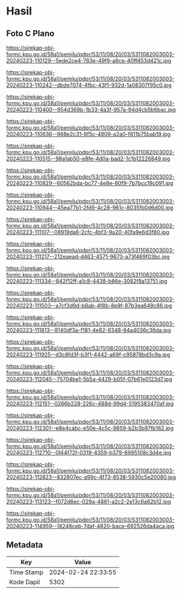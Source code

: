 # Hasil

## Foto C Plano

https://sirekap-obj-formc.kpu.go.id/58a1/pemilu/pdpr/53/11/08/20/03/5311082003003-20240223-110129--5ede2ce4-783e-49f9-a8ce-40ff453d421c.jpg

https://sirekap-obj-formc.kpu.go.id/58a1/pemilu/pdpr/53/11/08/20/03/5311082003003-20240223-110242--dbde7074-4fbc-43f1-932d-1a08307f95c0.jpg

https://sirekap-obj-formc.kpu.go.id/58a1/pemilu/pdpr/53/11/08/20/03/5311082003003-20240223-110400--954d369b-1b33-4a3f-957a-94d4cb5b6bac.jpg

https://sirekap-obj-formc.kpu.go.id/58a1/pemilu/pdpr/53/11/08/20/03/5311082003003-20240223-110636--968e2c31-8f5c-4809-a2a0-f811b75bab19.jpg

https://sirekap-obj-formc.kpu.go.id/58a1/pemilu/pdpr/53/11/08/20/03/5311082003003-20240223-110515--98a1ab50-e8fe-4d0a-bad2-1c1b12226849.jpg

https://sirekap-obj-formc.kpu.go.id/58a1/pemilu/pdpr/53/11/08/20/03/5311082003003-20240223-110829--60562bda-bc77-4e8e-80f9-7b7bcc19c091.jpg

https://sirekap-obj-formc.kpu.go.id/58a1/pemilu/pdpr/53/11/08/20/03/5311082003003-20240223-110944--45ea77b1-2fd9-4c28-961c-8035fb0d6d00.jpg

https://sirekap-obj-formc.kpu.go.id/58a1/pemilu/pdpr/53/11/08/20/03/5311082003003-20240223-111107--08919da6-2cfc-4bf3-9a20-40fa9e6d3f80.jpg

https://sirekap-obj-formc.kpu.go.id/58a1/pemilu/pdpr/53/11/08/20/03/5311082003003-20240223-111217--212eaead-d463-4571-9673-a73f469f03bc.jpg

https://sirekap-obj-formc.kpu.go.id/58a1/pemilu/pdpr/53/11/08/20/03/5311082003003-20240223-111334--842f12ff-a1c8-4438-b86e-3082f8a13751.jpg

https://sirekap-obj-formc.kpu.go.id/58a1/pemilu/pdpr/53/11/08/20/03/5311082003003-20240223-111503--a7cf3d9d-b8ab-4f8b-8e9f-87b3ea649c86.jpg

https://sirekap-obj-formc.kpu.go.id/58a1/pemilu/pdpr/53/11/08/20/03/5311082003003-20240223-111813--8140df3a-f181-4e82-8348-84a4036c36da.jpg

https://sirekap-obj-formc.kpu.go.id/58a1/pemilu/pdpr/53/11/08/20/03/5311082003003-20240223-111925--d3c8fd3f-b3f1-4442-a69f-c95878bd3c9a.jpg

https://sirekap-obj-formc.kpu.go.id/58a1/pemilu/pdpr/53/11/08/20/03/5311082003003-20240223-112045--75704be1-5b5a-4429-b05f-07b61e0123d7.jpg

https://sirekap-obj-formc.kpu.go.id/58a1/pemilu/pdpr/53/11/08/20/03/5311082003003-20240223-112151--0266b228-226c-488d-99d4-5195383470af.jpg

https://sirekap-obj-formc.kpu.go.id/58a1/pemilu/pdpr/53/11/08/20/03/5311082003003-20240223-112301--e8e4cabc-e50e-4c5c-9859-b2b3b97fb162.jpg

https://sirekap-obj-formc.kpu.go.id/58a1/pemilu/pdpr/53/11/08/20/03/5311082003003-20240223-112710--0f44f72f-0319-4359-b379-8995108c3d4e.jpg

https://sirekap-obj-formc.kpu.go.id/58a1/pemilu/pdpr/53/11/08/20/03/5311082003003-20240223-112823--832807ec-a99c-4f73-8538-5930c5e20080.jpg

https://sirekap-obj-formc.kpu.go.id/58a1/pemilu/pdpr/53/11/08/20/03/5311082003003-20240223-113123--f072d6ec-029a-4861-a2c2-2e13c6a62b12.jpg

https://sirekap-obj-formc.kpu.go.id/58a1/pemilu/pdpr/53/11/08/20/03/5311082003003-20240223-114959--18248ceb-7daf-4820-bace-692526da4aca.jpg


## Metadata

| Key        | Value               |
| ---------- | ------------------- |
| Time Stamp | 2024-02-24 22:33:55 |
| Kode Dapil | 5302                |



